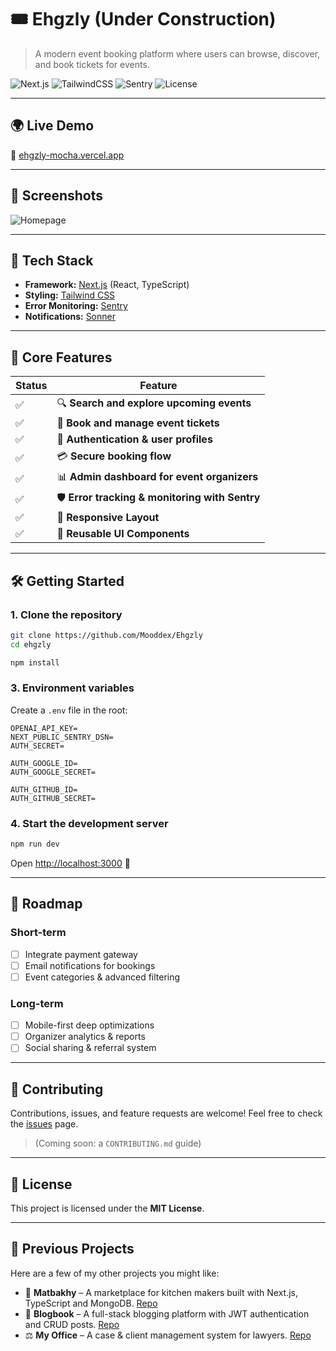 # 🎟️ Ehgzly (Under Construction)

> A modern event booking platform where users can browse, discover, and book tickets for events.

![Next.js](https://img.shields.io/badge/Next.js-15-black?logo=next.js)
![TailwindCSS](https://img.shields.io/badge/TailwindCSS-3.x-38B2AC?logo=tailwind-css)
![Sentry](https://img.shields.io/badge/Sentry-Monitoring-red?logo=sentry)
![License](https://img.shields.io/badge/License-MIT-green)

---

## 🌍 Live Demo  
🔗 [ehgzly-mocha.vercel.app](https://ehgzly-mocha.vercel.app/)

---

## 📸 Screenshots

![Homepage](https://res.cloudinary.com/deq0w5tnr/image/upload/v1756643729/screencapture-ehgzly-mocha-vercel-app-2025-08-31-15_32_54_p6f3az.png)

---

## 🚀 Tech Stack

- **Framework:** [Next.js](https://nextjs.org/) (React, TypeScript)
- **Styling:** [Tailwind CSS](https://tailwindcss.com/)
- **Error Monitoring:** [Sentry](https://sentry.io/)
- **Notifications:** [Sonner](https://sonner.io/)

---

## 🧩 Core Features

| Status | Feature                                                |
| ------ | ------------------------------------------------------ |
| ✅     | 🔍 **Search and explore upcoming events**               |
| ✅     | 🎫 **Book and manage event tickets**                    |
| ✅     | 👤 **Authentication & user profiles**                   |
| ✅     | 💳 **Secure booking flow**                              |
| ✅     | 📊 **Admin dashboard for event organizers**             |
| ✅     | 🛡️ **Error tracking & monitoring with Sentry**           |
| ✅     | 📱 **Responsive Layout**                                |
| ✅     | 🎨 **Reusable UI Components**                           |

---

## 🛠️ Getting Started

### 1. Clone the repository

```bash
git clone https://github.com/Mooddex/Ehgzly
cd ehgzly
````

```bash
npm install
```

### 3. Environment variables

Create a `.env` file in the root:

```env
OPENAI_API_KEY=
NEXT_PUBLIC_SENTRY_DSN=
AUTH_SECRET=

AUTH_GOOGLE_ID=
AUTH_GOOGLE_SECRET=

AUTH_GITHUB_ID=
AUTH_GITHUB_SECRET=
```

### 4. Start the development server

```bash
npm run dev
```

Open [http://localhost:3000](http://localhost:3000) 🚀

---

## 📌 Roadmap

### Short-term

* [ ] Integrate payment gateway
* [ ] Email notifications for bookings
* [ ] Event categories & advanced filtering

### Long-term

* [ ] Mobile-first deep optimizations
* [ ] Organizer analytics & reports
* [ ] Social sharing & referral system

---

## 🤝 Contributing

Contributions, issues, and feature requests are welcome!
Feel free to check the [issues](../../issues) page.

> (Coming soon: a `CONTRIBUTING.md` guide)

---

## 📜 License

This project is licensed under the **MIT License**.

---

## 📂 Previous Projects

Here are a few of my other projects you might like:

* 🥘 **Matbakhy** – A marketplace for kitchen makers built with Next.js, TypeScript and MongoDB. [Repo](https://github.com/Mooddex/matbakhy)
* 📝 **Blogbook** – A full-stack blogging platform with JWT authentication and CRUD posts. [Repo](https://github.com/Mooddex/Blogbook)
* ⚖️ **My Office** – A case & client management system for lawyers. [Repo](https://github.com/Mooddex/My-Office)

```
